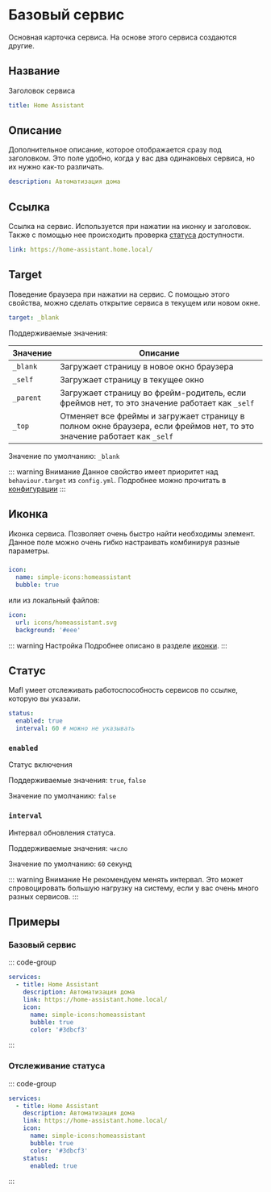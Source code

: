# Базовый сервис

<preview-service name="base" />

Основная карточка сервиса.
На основе этого сервиса создаются другие.

## Название

Заголовок сервиса

```yaml
title: Home Assistant
```

## Описание

Дополнительное описание, которое отображается сразу под заголовком.
Это поле удобно, когда у вас два одинаковых сервиса, но их нужно как-то различать.

```yaml
description: Автоматизация дома
```

## Ссылка

Ссылка на сервис. Используется при нажатии на иконку и заголовок.
Также с помощью нее происходить проверка [статуса](#статус) доступности.

```yaml
link: https://home-assistant.home.local/
```

## Target

Поведение браузера при нажатии на сервис.
С помощью этого свойства, можно сделать открытие сервиса в текущем или новом окне.

```yaml
target: _blank
```

Поддерживаемые значения:

| Значение  | Описание                                                                                                                |
|-----------|-------------------------------------------------------------------------------------------------------------------------|
| `_blank`  | Загружает страницу в новое окно браузера                                                                                |
| `_self`   | Загружает страницу в текущее окно                                                                                       |
| `_parent` | Загружает страницу во фрейм-родитель, если фреймов нет, то это значение работает как `_self`                            |
| `_top`    | Отменяет все фреймы и загружает страницу в полном окне браузера, если фреймов нет, то это значение работает как `_self` |

Значение по умолчанию: `_blank`

::: warning Внимание
Данное свойство имеет приоритет над `behaviour.target` из `config.yml`. Подробнее можно прочитать в [конфигурации](../reference/configuration.md#target)
:::

## Иконка

Иконка сервиса. Позволяет очень быстро найти необходимы элемент.
Данное поле можно очень гибко настраивать комбинируя разные параметры.

###
```yaml
icon:
  name: simple-icons:homeassistant
  bubble: true
```

или из локальный файлов:

```yaml
icon:
  url: icons/homeassistant.svg
  background: '#eee'
```

::: warning Настройка
Подробнее описано в разделе [иконки](../reference/icons.md).
:::

## Статус

Mafl умеет отслеживать работоспособность сервисов по ссылке, которую вы указали.

```yaml
status:
  enabled: true
  interval: 60 # можно не указывать
```

### `enabled`

Статус включения

Поддерживаемые значения: `true`, `false`

Значение по умолчанию: `false`

### `interval`

Интервал обновления статуса.

Поддерживаемые значения: `число`

Значение по умолчанию: `60` секунд

::: warning Внимание
Не рекомендуем менять интервал. Это может спровоцировать большую нагрузку на систему, если у вас очень много разных сервисов.
:::

## Примеры

### Базовый сервис

::: code-group
```yaml [config.yml]
services:
  - title: Home Assistant
    description: Автоматизация дома
    link: https://home-assistant.home.local/
    icon:
      name: simple-icons:homeassistant
      bubble: true
      color: '#3dbcf3'
```
:::

### Отслеживание статуса

::: code-group
```yaml [config.yml]
services:
  - title: Home Assistant
    description: Автоматизация дома
    link: https://home-assistant.home.local/
    icon:
      name: simple-icons:homeassistant
      bubble: true
      color: '#3dbcf3'
    status:
      enabled: true
```
:::
